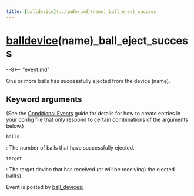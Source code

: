 ```yaml
---
title: [balldevice](../index.md)(name)_ball_eject_success
---
```


# [balldevice](../index.md)(name)_ball_eject_success


--8<-- "event.md"

One or more balls has successfully ejected from the device (name).

## Keyword arguments

(See the [Conditional Events](overview/conditional.md)
guide for details for how to create entries in your config file that
only respond to certain combinations of the arguments below.)

`balls`

:   The number of balls that have successfully ejected.

`target`

:   The target device that has received (or will be receiving) the
    ejected ball(s).

Event is posted by [ball_devices:](../config/ball_devices.md)
